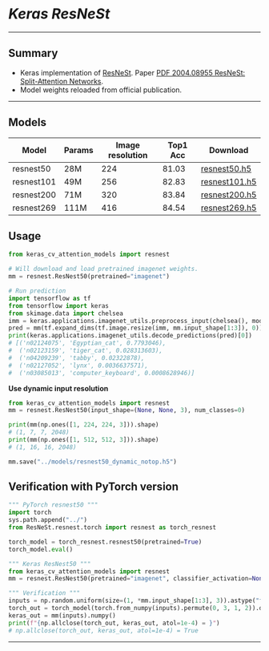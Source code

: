 # ___Keras ResNeSt___
***

## Summary
  - Keras implementation of [ResNeSt](https://github.com/zhanghang1989/ResNeSt). Paper [PDF 2004.08955 ResNeSt: Split-Attention Networks](https://arxiv.org/pdf/2004.08955.pdf).
  - Model weights reloaded from official publication.
***

## Models
  | Model          | Params | Image  resolution | Top1 Acc | Download            |
  | -------------- | ------ | ----------------- | -------- | ------------------- |
  | resnest50      | 28M    | 224               | 81.03    | [resnest50.h5](https://github.com/leondgarse/keras_cv_attention_models/releases/download/resnest/resnest50_imagenet.h5)  |
  | resnest101     | 49M    | 256               | 82.83    | [resnest101.h5](https://github.com/leondgarse/keras_cv_attention_models/releases/download/resnest/resnest101_imagenet.h5)  |
  | resnest200     | 71M    | 320               | 83.84    | [resnest200.h5](https://github.com/leondgarse/keras_cv_attention_models/releases/download/resnest/resnest200_imagenet.h5)  |
  | resnest269     | 111M   | 416               | 84.54    | [resnest269.h5](https://github.com/leondgarse/keras_cv_attention_models/releases/download/resnest/resnest269_imagenet.h5)  |
## Usage
  ```py
  from keras_cv_attention_models import resnest

  # Will download and load pretrained imagenet weights.
  mm = resnest.ResNest50(pretrained="imagenet")

  # Run prediction
  import tensorflow as tf
  from tensorflow import keras
  from skimage.data import chelsea
  imm = keras.applications.imagenet_utils.preprocess_input(chelsea(), mode='torch') # Chelsea the cat
  pred = mm(tf.expand_dims(tf.image.resize(imm, mm.input_shape[1:3]), 0)).numpy()
  print(keras.applications.imagenet_utils.decode_predictions(pred)[0])
  # [('n02124075', 'Egyptian_cat', 0.7793046),
  #  ('n02123159', 'tiger_cat', 0.028313603),
  #  ('n04209239', 'tabby', 0.02322878),
  #  ('n02127052', 'lynx', 0.0036637571),
  #  ('n03085013', 'computer_keyboard', 0.0008628946)]
  ```
  **Use dynamic input resolution**
  ```py
  from keras_cv_attention_models import resnest
  mm = resnest.ResNest50(input_shape=(None, None, 3), num_classes=0)

  print(mm(np.ones([1, 224, 224, 3])).shape)
  # (1, 7, 7, 2048)
  print(mm(np.ones([1, 512, 512, 3])).shape)
  # (1, 16, 16, 2048)

  mm.save("../models/resnest50_dynamic_notop.h5")
  ```
## Verification with PyTorch version
  ```py
  """ PyTorch resnest50 """
  import torch
  sys.path.append("../")
  from ResNeSt.resnest.torch import resnest as torch_resnest

  torch_model = torch_resnest.resnest50(pretrained=True)
  torch_model.eval()

  """ Keras ResNest50 """
  from keras_cv_attention_models import resnest
  mm = resnest.ResNest50(pretrained="imagenet", classifier_activation=None)

  """ Verification """
  inputs = np.random.uniform(size=(1, *mm.input_shape[1:3], 3)).astype("float32")
  torch_out = torch_model(torch.from_numpy(inputs).permute(0, 3, 1, 2)).detach().numpy()
  keras_out = mm(inputs).numpy()
  print(f"{np.allclose(torch_out, keras_out, atol=1e-4) = }")
  # np.allclose(torch_out, keras_out, atol=1e-4) = True
  ```
***
